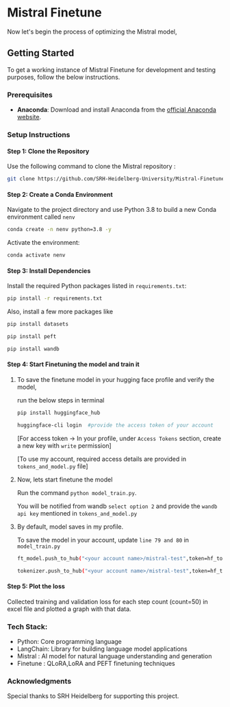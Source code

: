 # Mistral Finetune

Now let's begin the process of optimizing the Mistral model,

## Getting Started
To get a working instance of Mistral Finetune for development and testing purposes, follow the below instructions.

### Prerequisites
- **Anaconda**: Download and install Anaconda from the [official Anaconda website](https://www.anaconda.com/products/individual).

### Setup Instructions

#### Step 1: Clone the Repository
Use the following command to clone the Mistral repository :
```bash
git clone https://github.com/SRH-Heidelberg-University/Mistral-Finetune.git 
```

#### Step 2: Create a Conda Environment
Navigate to the project directory and use Python 3.8 to build a new Conda environment called `nenv`
```bash
conda create -n nenv python=3.8 -y
```
Activate the environment:
```bash
conda activate nenv
```

#### Step 3: Install Dependencies
Install the required Python packages listed in `requirements.txt`:
```bash
pip install -r requirements.txt
```

Also, install a few more packages like
```bash
pip install datasets
```
```bash
pip install peft
```
```bash
pip install wandb
```
#### Step 4: Start Finetuning the model and train it
1. To save the finetune model in your hugging face profile and verify the model,

   run the below steps in terminal
    ```bash
   pip install huggingface_hub
   ```
   ```bash
   huggingface-cli login  #provide the access token of your account
   ```
   [For access token -> In your profile, under `Access Tokens` section, create a new key with `write` permission]


   [To use my account, required access details are provided in `tokens_and_model.py` file]


2. Now, lets start finetune the model

   Run the command  `python model_train.py`.
   
   You will be notified from wandb `select option 2` and provide the `wandb api key` mentioned in `tokens_and_model.py`

4. By default, model saves in my profile.
   
   To save the model in your account, update `line 79 and 80` in `model_train.py`

    ```bash
    ft_model.push_to_hub("<your account name>/mistral-test",token=hf_token)
   ```
   ```bash
   tokenizer.push_to_hub("<your account name>/mistral-test",token=hf_token)
   ```

#### Step 5: Plot the loss
Collected training and validation loss for each step count (count=50) in excel file and plotted a graph with that data.
 
### Tech Stack:
- Python: Core programming language
- LangChain: Library for building language model applications
- Mistral : AI model for natural language understanding and generation
- Finetune : QLoRA,LoRA and PEFT finetuning techniques

### Acknowledgments
Special thanks to SRH Heidelberg for supporting this project.
